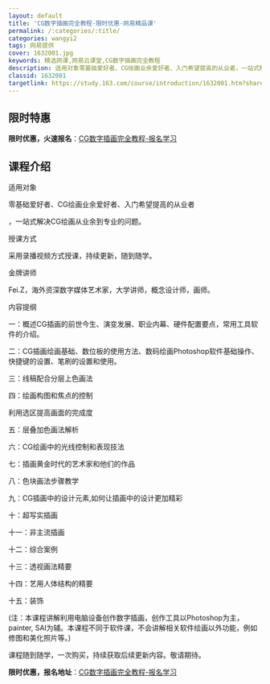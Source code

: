 ```yaml
---
layout: default
title: 'CG数字插画完全教程-限时优惠-网易精品课'
permalink: /:categories/:title/
categories: wangyi2
tags: 网易提供
cover: 1632001.jpg
keywords: 精选网课,网易云课堂,CG数字插画完全教程
description: 适用对象零基础爱好者、CG绘画业余爱好者、入门希望提高的从业者，一站式解决CG绘画从业余到专业的问题。授课方式采用录播视
classid: 1632001
targetlink: https://study.163.com/course/introduction/1632001.htm?share=1&shareId=1025206652&utm_campaign=share&utm_medium=iphoneShare&utm_source=&utm_u=1025206652
---
```


## 限时特惠

**限时优惠，火速报名**：[CG数字插画完全教程-报名学习](https://study.163.com/course/introduction/1632001.htm?share=1&shareId=1025206652&utm_campaign=share&utm_medium=iphoneShare&utm_source=&utm_u=1025206652)

## 课程介绍

适用对象

零基础爱好者、CG绘画业余爱好者、入门希望提高的从业者

，一站式解决CG绘画从业余到专业的问题。

授课方式

采用录播视频方式授课，持续更新，随到随学。

金牌讲师

Fei.Z，海外资深数字媒体艺术家，大学讲师，概念设计师，画师。

内容提纲

一：概述CG插画的前世今生、演变发展、职业内幕、硬件配置要点，常用工具软件的介绍。

二：CG插画绘画基础、数位板的使用方法、数码绘画Photoshop软件基础操作、快捷键的设置、笔刷的设置和使用。

三：线稿配合分层上色画法

四：绘画构图和焦点的控制

利用选区提高画面的完成度

五：层叠加色画法解析

六：CG绘画中的光线控制和表现技法

七：插画黄金时代的艺术家和他们的作品

八：色块画法步骤教学

九：CG插画中的设计元素,如何让插画中的设计更加精彩

十：超写实插画

十一：非主流插画

十二：综合案例

十三：透视画法精要

十四：艺用人体结构的精要

十五：装饰

(注：本课程讲解利用电脑设备创作数字插画，创作工具以Photoshop为主，painter, SAI为辅。本课程不同于软件课，不会讲解相关软件绘画以外功能，例如修图和美化照片等。)

课程随到随学，一次购买，持续获取后续更新内容。敬请期待。

**限时优惠，报名地址**：[CG数字插画完全教程-报名学习](https://study.163.com/course/introduction/1632001.htm?share=1&shareId=1025206652&utm_campaign=share&utm_medium=iphoneShare&utm_source=&utm_u=1025206652)

